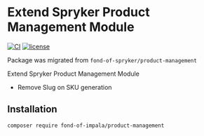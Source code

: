# Extend Spryker Product Management Module
[![CI](https://github.com/fond-of-impala/product-management/actions/workflows/main.yml/badge.svg)](https://github.com/fond-of-impala/product-management/actions/workflows/main.yml)
[![license](https://img.shields.io/github/license/fond-of-impala/product-management.svg)](https://packagist.org/packages/fond-of-impala/product-management)

Package was migrated from `fond-of-spryker/product-management`

Extend Spryker Product Management Module

* Remove Slug on SKU generation


## Installation

```
composer require fond-of-impala/product-management
```
